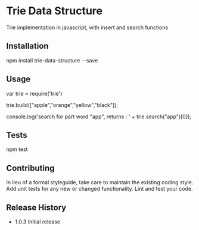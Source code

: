 Trie Data Structure
===================

Trie implementation in javascript, with insert and search functions

## Installation

  npm install trie-data-structure --save

## Usage

  var trie = require('trie')


  trie.build(["apple","orange","yellow","black"]);

  console.log('search for part word "app", returns : ' + trie.search("app")[0]);

## Tests

  npm test

## Contributing

In lieu of a formal styleguide, take care to maintain the existing coding style.
Add unit tests for any new or changed functionality. Lint and test your code.

## Release History

* 1.0.3 Initial release
